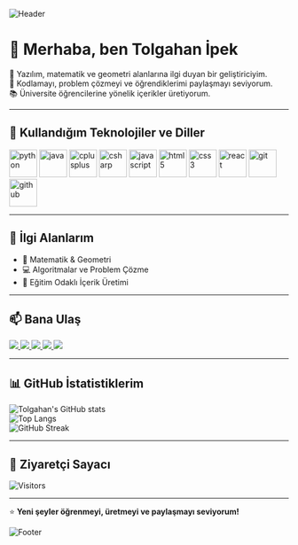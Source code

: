 ![Header](https://capsule-render.vercel.app/api?type=waving&color=gradient&height=200&section=header&text=Tolgahan%20İpek&fontSize=50&fontAlignY=35&desc=Yazılım%20%7C%20Matematik%20%7C%20Geometri&descAlignY=55&descAlign=50)

# 👋 Merhaba, ben Tolgahan İpek  

🎯 Yazılım, matematik ve geometri alanlarına ilgi duyan bir geliştiriciyim.  
🚀 Kodlamayı, problem çözmeyi ve öğrendiklerimi paylaşmayı seviyorum.  
📚 Üniversite öğrencilerine yönelik içerikler üretiyorum.  

---

## 🔧 Kullandığım Teknolojiler ve Diller  

<p align="left">
  <img src="https://cdn.jsdelivr.net/gh/devicons/devicon/icons/python/python-original.svg" alt="python" width="50" height="50"/>
  <img src="https://cdn.jsdelivr.net/gh/devicons/devicon/icons/java/java-original.svg" alt="java" width="50" height="50"/>
  <img src="https://cdn.jsdelivr.net/gh/devicons/devicon/icons/cplusplus/cplusplus-original.svg" alt="cplusplus" width="50" height="50"/>
  <img src="https://cdn.jsdelivr.net/gh/devicons/devicon/icons/csharp/csharp-original.svg" alt="csharp" width="50" height="50"/>
  <img src="https://cdn.jsdelivr.net/gh/devicons/devicon/icons/javascript/javascript-original.svg" alt="javascript" width="50" height="50"/>
  <img src="https://cdn.jsdelivr.net/gh/devicons/devicon/icons/html5/html5-original.svg" alt="html5" width="50" height="50"/>
  <img src="https://cdn.jsdelivr.net/gh/devicons/devicon/icons/css3/css3-original.svg" alt="css3" width="50" height="50"/>
  <img src="https://cdn.jsdelivr.net/gh/devicons/devicon/icons/react/react-original.svg" alt="react" width="50" height="50"/>
  <img src="https://cdn.jsdelivr.net/gh/devicons/devicon/icons/git/git-original.svg" alt="git" width="50" height="50"/>
  <img src="https://cdn.jsdelivr.net/gh/devicons/devicon/icons/github/github-original.svg" alt="github" width="50" height="50"/>
</p>

---

## 📌 İlgi Alanlarım
- 📐 Matematik & Geometri  
- 💻 Algoritmalar ve Problem Çözme  
- 🎥 Eğitim Odaklı İçerik Üretimi  

---

## 📫 Bana Ulaş  

<p align="left">
  <a href="https://tolgahanipek.github.io/" target="_blank">
    <img src="https://img.shields.io/badge/Website-000000?style=for-the-badge&logo=About.me&logoColor=white" />
  </a>
  <a href="https://www.youtube.com/@MateHobi" target="_blank">
    <img src="https://img.shields.io/badge/YouTube-FF0000?style=for-the-badge&logo=youtube&logoColor=white" />
  </a>
  <a href="https://medium.com/@tolgaipek879" target="_blank">
    <img src="https://img.shields.io/badge/Medium-12100E?style=for-the-badge&logo=medium&logoColor=white" />
  </a>
  <a href="https://www.linkedin.com/in/tolgahan-ipek-40114718b/" target="_blank">
    <img src="https://img.shields.io/badge/LinkedIn-0A66C2?style=for-the-badge&logo=linkedin&logoColor=white" />
  </a>
  <a href="https://github.com/tolgahanipek" target="_blank">
    <img src="https://img.shields.io/badge/GitHub-181717?style=for-the-badge&logo=github&logoColor=white" />
  </a>
</p>

---

## 📊 GitHub İstatistiklerim
![Tolgahan's GitHub stats](https://github-readme-stats.vercel.app/api?username=tolgahanipek&show_icons=true&theme=radical)  
![Top Langs](https://github-readme-stats.vercel.app/api/top-langs/?username=tolgahanipek&layout=compact&theme=radical)  
![GitHub Streak](https://streak-stats.demolab.com?user=tolgahanipek&theme=radical&border_radius=10)

---


## 👀 Ziyaretçi Sayacı
![Visitors](https://komarev.com/ghpvc/?username=tolgahanipek&color=blue&style=flat-square&label=Profile+Views)

---

⭐️ **Yeni şeyler öğrenmeyi, üretmeyi ve paylaşmayı seviyorum!**  

![Footer](https://capsule-render.vercel.app/api?type=waving&color=gradient&height=100&section=footer)
